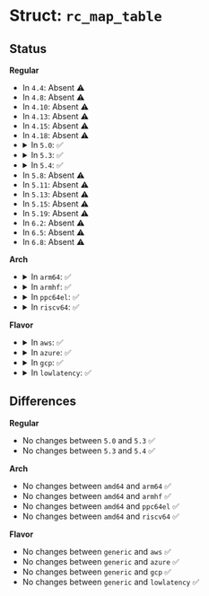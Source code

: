 # Struct: <code>rc_map_table</code>

## Status
<b>Regular</b>
<ul>
<li>
In <code>4.4</code>: Absent ⚠️
</li>
<li>
In <code>4.8</code>: Absent ⚠️
</li>
<li>
In <code>4.10</code>: Absent ⚠️
</li>
<li>
In <code>4.13</code>: Absent ⚠️
</li>
<li>
In <code>4.15</code>: Absent ⚠️
</li>
<li>
In <code>4.18</code>: Absent ⚠️
</li>
<li>
<details>
<summary>In <code>5.0</code>: ✅</summary>

```c
struct rc_map_table {
    u32 scancode;
    u32 keycode;
};
```
</details>
</li>
<li>
<details>
<summary>In <code>5.3</code>: ✅</summary>

```c
struct rc_map_table {
    u32 scancode;
    u32 keycode;
};
```
</details>
</li>
<li>
<details>
<summary>In <code>5.4</code>: ✅</summary>

```c
struct rc_map_table {
    u32 scancode;
    u32 keycode;
};
```
</details>
</li>
<li>
In <code>5.8</code>: Absent ⚠️
</li>
<li>
In <code>5.11</code>: Absent ⚠️
</li>
<li>
In <code>5.13</code>: Absent ⚠️
</li>
<li>
In <code>5.15</code>: Absent ⚠️
</li>
<li>
In <code>5.19</code>: Absent ⚠️
</li>
<li>
In <code>6.2</code>: Absent ⚠️
</li>
<li>
In <code>6.5</code>: Absent ⚠️
</li>
<li>
In <code>6.8</code>: Absent ⚠️
</li>
</ul>
<b>Arch</b>
<ul>
<li>
<details>
<summary>In <code>arm64</code>: ✅</summary>

```c
struct rc_map_table {
    u32 scancode;
    u32 keycode;
};
```
</details>
</li>
<li>
<details>
<summary>In <code>armhf</code>: ✅</summary>

```c
struct rc_map_table {
    u32 scancode;
    u32 keycode;
};
```
</details>
</li>
<li>
<details>
<summary>In <code>ppc64el</code>: ✅</summary>

```c
struct rc_map_table {
    u32 scancode;
    u32 keycode;
};
```
</details>
</li>
<li>
<details>
<summary>In <code>riscv64</code>: ✅</summary>

```c
struct rc_map_table {
    u32 scancode;
    u32 keycode;
};
```
</details>
</li>
</ul>
<b>Flavor</b>
<ul>
<li>
<details>
<summary>In <code>aws</code>: ✅</summary>

```c
struct rc_map_table {
    u32 scancode;
    u32 keycode;
};
```
</details>
</li>
<li>
<details>
<summary>In <code>azure</code>: ✅</summary>

```c
struct rc_map_table {
    u32 scancode;
    u32 keycode;
};
```
</details>
</li>
<li>
<details>
<summary>In <code>gcp</code>: ✅</summary>

```c
struct rc_map_table {
    u32 scancode;
    u32 keycode;
};
```
</details>
</li>
<li>
<details>
<summary>In <code>lowlatency</code>: ✅</summary>

```c
struct rc_map_table {
    u32 scancode;
    u32 keycode;
};
```
</details>
</li>
</ul>

## Differences
<b>Regular</b>
<ul>
<li>
No changes between <code>5.0</code> and <code>5.3</code> ✅
</li>
<li>
No changes between <code>5.3</code> and <code>5.4</code> ✅
</li>
</ul>
<b>Arch</b>
<ul>
<li>
No changes between <code>amd64</code> and <code>arm64</code> ✅
</li>
<li>
No changes between <code>amd64</code> and <code>armhf</code> ✅
</li>
<li>
No changes between <code>amd64</code> and <code>ppc64el</code> ✅
</li>
<li>
No changes between <code>amd64</code> and <code>riscv64</code> ✅
</li>
</ul>
<b>Flavor</b>
<ul>
<li>
No changes between <code>generic</code> and <code>aws</code> ✅
</li>
<li>
No changes between <code>generic</code> and <code>azure</code> ✅
</li>
<li>
No changes between <code>generic</code> and <code>gcp</code> ✅
</li>
<li>
No changes between <code>generic</code> and <code>lowlatency</code> ✅
</li>
</ul>

